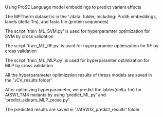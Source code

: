 Using ProSE Language model embeddings to predict variant effects

The MPTherm dataset is in the './data' folder, including: ProSE embeddings, labels (delta Tm), and fasta file (protein sequences)

The script 'train_ML_SVM.py' is used for hyperparamter optimization for SVM by cross validation

The script 'train_ML_RF.py' is used for hyperparamter optimization for RF by cross validation

The script 'train_ML_MLP.py' is used for hyperparamter optimization for MLP by cross validation

All the hyperparameter optimization results of thress models are saved in the './CV_results folder'

After optimizing hyperparameter, we predict the lables(delta Tm) for AtSW1_TM4 mutants by using 'predict_ML.py' and 'predict_sklearn_MLP_prose.py'

The predicted results are saved in './AtSW13_predict_results' folder
